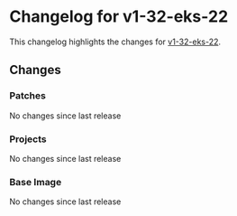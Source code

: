 # Changelog for v1-32-eks-22

This changelog highlights the changes for [v1-32-eks-22](https://github.com/aws/eks-distro/tree/v1-32-eks-22).

## Changes

### Patches
No changes since last release

### Projects
No changes since last release

### Base Image
No changes since last release

